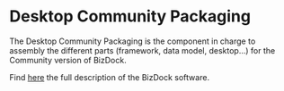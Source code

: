 # Desktop Community Packaging
The Desktop Community Packaging is the component in charge to assembly the different parts (framework, data model, desktop...) for the Community version of BizDock.

Find <a href="https://help.bizdock.io/doku.php">here</a> the full description of the BizDock software.
